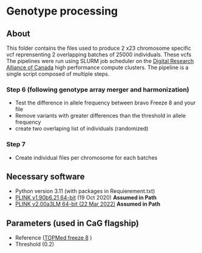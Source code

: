 # Genotype processing 
 
## About
This folder contains the files used to produce 2 x23 chromosome specific vcf reprensenting 2 overlapping batches of 25000 individuals. These vcfs The pipelines were run using SLURM job scheduler on the [Digital Research Alliance of Canada](https://alliancecan.ca/en) high performance compute clusters. The pipeline is a single script composed of multiple steps.


### Step 6 (following genotype array merger and harmonization)
- Test the difference in allele frequency between bravo Freeze 8 and your file
- Remove variants with greater differences than the threshold in allele frequency
- create two overlaping list of individuals (randomized)

### Step 7
- Create individual files per chromosome for each batches

## Necessary software

- Python version 3.11 (with packages in Requierement.txt)
- [PLINK v1.90b6.21 64-bit](https://www.cog-genomics.org/plink/) (19 Oct 2020) **Assumed in Path**
- [PLINK v2.00a3LM 64-bit (22 Mar 2022)](www.cog-genomics.org/plink/2.0/) **Assumed in Path**

## Parameters (used in CaG flagship)

- Reference ([TOPMed freeze 8](https://www.nature.com/articles/s41586-021-03205-y) )
- Threshold (0.2)
